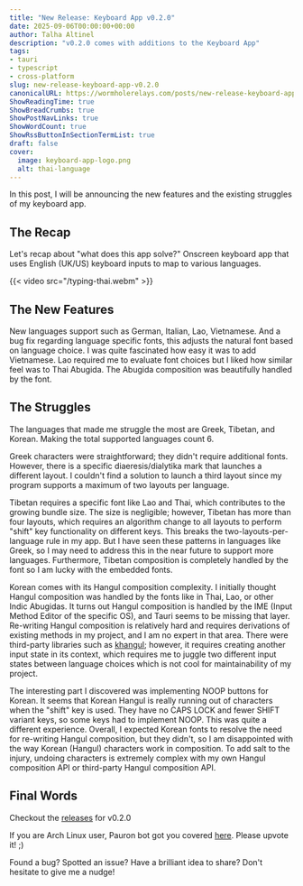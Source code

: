 ```yaml
---
title: "New Release: Keyboard App v0.2.0"
date: 2025-09-06T00:00:00+00:00
author: Talha Altinel
description: "v0.2.0 comes with additions to the Keyboard App"
tags:
- tauri
- typescript
- cross-platform
slug: new-release-keyboard-app-v0.2.0
canonicalURL: https://wormholerelays.com/posts/new-release-keyboard-app-v0.2.0
ShowReadingTime: true
ShowBreadCrumbs: true
ShowPostNavLinks: true
ShowWordCount: true
ShowRssButtonInSectionTermList: true
draft: false
cover:
  image: keyboard-app-logo.png
  alt: thai-language
---
```


In this post, I will be announcing the new features and the existing struggles of my keyboard app.

## The Recap

Let's recap about "what does this app solve?" Onscreen keyboard app that uses English (UK/US) keyboard inputs to map to various languages.

{{< video src="/typing-thai.webm" >}}

## The New Features

New languages support such as German, Italian, Lao, Vietnamese. And a bug fix regarding language specific fonts, this adjusts the natural font based on language choice. I was quite fascinated how easy it was to add Vietnamese. Lao required me to evaluate font choices but I liked how similar feel was to Thai Abugida. The Abugida composition was beautifully handled by the font.

## The Struggles

The languages that made me struggle the most are Greek, Tibetan, and Korean. Making the total supported languages count 6.

Greek characters were straightforward; they didn't require additional fonts. However, there is a specific diaeresis/dialytika mark that launches a different layout. I couldn't find a solution to launch a third layout since my program supports a maximum of two layouts per language.

Tibetan requires a specific font like Lao and Thai, which contributes to the growing bundle size. The size is negligible; however, Tibetan has more than four layouts, which requires an algorithm change to all layouts to perform "shift" key functionality on different keys. This breaks the two-layouts-per-language rule in my app. But I have seen these patterns in languages like Greek, so I may need to address this in the near future to support more languages. Furthermore, Tibetan composition is completely handled by the font so I am lucky with the embedded fonts.

Korean comes with its Hangul composition complexity. I initially thought Hangul composition was handled by the fonts like in Thai, Lao, or other Indic Abugidas. It turns out Hangul composition is handled by the IME (Input Method Editor of the specific OS), and Tauri seems to be missing that layer. Re-writing Hangul composition is relatively hard and requires derivations of existing methods in my project, and I am no expert in that area. There were third-party libraries such as [khangul](https://github.com/dzikoysk/khangul); however, it requires creating another input state in its context, which requires me to juggle two different input states between language choices which is not cool for maintainability of my project.

The interesting part I discovered was implementing NOOP buttons for Korean. It seems that Korean Hangul is really running out of characters when the "shift" key is used. They have no CAPS LOCK and fewer SHIFT variant keys, so some keys had to implement NOOP. This was quite a different experience. Overall, I expected Korean fonts to resolve the need for re-writing Hangul composition, but they didn't, so I am disappointed with the way Korean (Hangul) characters work in composition. To add salt to the injury, undoing characters is extremely complex with my own Hangul composition API or third-party Hangul composition API.

## Final Words

Checkout the [releases](https://github.com/mrwormhole/keyboard-app/releases) for v0.2.0

If you are Arch Linux user, Pauron bot got you covered [here](https://aur.archlinux.org/packages/keyboard-app). Please upvote it! ;)

Found a bug? Spotted an issue? Have a brilliant idea to share? Don't hesitate to give me a nudge!
